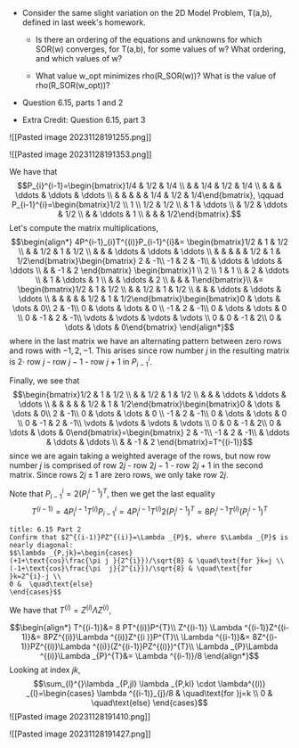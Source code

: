 - Consider the same slight variation on the 2D Model Problem, T(a,b), defined in last week's homework.
    
    - Is there an ordering of the equations and unknowns for which SOR(w) converges, for T(a,b), for some values of w? What ordering, and which values of w?




    - What value w_opt minimizes rho(R_SOR(w))? What is the value of rho(R_SOR(w_opt))?
    
- Question 6.15, parts 1 and 2
- Extra Credit: Question 6.15, part 3

![[Pasted image 20231128191255.png]]

![[Pasted image 20231128191353.png]]

We have that
$$P_{i}^{i-1}=\begin{bmatrix}1/4 & 1/2 & 1/4 \\   &     & 1/4 & 1/2  & 1/4 \\  &   & & \ddots  & \ddots  & \ddots  \\  &    &   &   & & 1/4 & 1/2 & 1/4\end{bmatrix}, \qquad P_{i-1}^{i}=\begin{bmatrix}1/2 \\ 1 \\ 1/2  & 1/2 \\  & 1 & \ddots  \\  & 1/2 & \ddots  & 1/2 \\  &   & \ddots  & 1 \\  &   &   &  1/2\end{bmatrix}.$$
Let's compute the matrix multiplications,
$$\begin{align*}
4P^{i-1}_{i}T^{(i)}P_{i-1}^{i}&= \begin{bmatrix}1/2 & 1 & 1/2 \\   &     & 1/2 & 1  & 1/2 \\  &   & & \ddots  & \ddots  & \ddots  \\  &    &   &   & & 1/2 & 1 & 1/2\end{bmatrix}\begin{bmatrix} 2 & -1\\
-1 & 2 & -1\\
 & \ddots  & \ddots  & \ddots \\
 &   &   -1 & 2 \end{bmatrix} \begin{bmatrix}1 \\ 2 \\ 1  & 1 \\  & 2 & \ddots  \\  & 1 & \ddots  & 1 \\  &   & \ddots  & 2 \\  &   &   &  1\end{bmatrix}\\
&= \begin{bmatrix}1/2 & 1 & 1/2 \\   &     & 1/2 & 1  & 1/2 \\  &   & & \ddots  & \ddots  & \ddots  \\  &    &   &   & & 1/2 & 1 & 1/2\end{bmatrix}\begin{bmatrix}0 & \dots  & \dots  & 0\\
2 & -1\\
0 & \dots & \dots  & 0 \\
-1 & 2 & -1\\
0 & \dots & \dots  & 0 \\
0 & -1 & 2 & -1\\
\vdots  & \vdots  & \vdots  & \vdots \\
0 & 0 & -1 & 2\\
0 & \dots  & \dots  & 0\end{bmatrix}
\end{align*}$$
where in the last matrix we have an alternating pattern between zero rows and rows with $-1,2,-1$. This arises since row number $j$ in the resulting matrix is $2 \cdot$ row $j$ - row $j-1$ - row $j+1$ in $P_{i-1}^{i}$.

Finally, we see that 
$$\begin{bmatrix}1/2 & 1 & 1/2 \\   &     & 1/2 & 1  & 1/2 \\  &   & & \ddots  & \ddots  & \ddots  \\  &    &   &   & & 1/2 & 1 & 1/2\end{bmatrix}\begin{bmatrix}0 & \dots  & \dots  & 0\\
2 & -1\\
0 & \dots & \dots  & 0 \\
-1 & 2 & -1\\
0 & \dots & \dots  & 0 \\
0 & -1 & 2 & -1\\
\vdots  & \vdots  & \vdots  & \vdots \\
0 & 0 & -1 & 2\\
0 & \dots  & \dots  & 0\end{bmatrix}=\begin{bmatrix} 2 & -1\\
-1 & 2 & -1\\
 & \ddots  & \ddots  & \ddots \\
 &   &   -1 & 2 \end{bmatrix}=T^{(i-1)}$$
 since we are again taking a weighted average of the rows, but now row number $j$ is comprised of row $2j$ - row $2j-1$ - row $2j+1$ in the second matrix. Since rows $2j\pm1$ are zero rows, we only take row $2j$.

Note that $P_{i-1}^{i}=2(P_{i}^{i-1})^{T}$, then we get the last equality
$$T^{(i-1)}=4P^{i-1}_{i}T^{(i)}P_{i-1}^{i}=4P^{i-1}_{i}T^{(i)}2(P_{i}^{i-1})^{T}=8P^{i-1}_{i}T^{(i)}(P_{i}^{i-1})^{T}$$

```ad-question
title: 6.15 Part 2
Confirm that $Z^{(i-1)}PZ^{(i)}=\Lambda _{P}$, where $\Lambda _{P}$ is nearly diagonal:
$$\lambda _{P,jk}=\begin{cases}
(+1+\text{cos}\frac{\pi j }{2^{i}})/\sqrt{8} & \quad\text{for }k=j \\
(-1+\text{cos}\frac{\pi  j}{2^{i}})/\sqrt{8} & \quad\text{for }k=2^{i}-j \\
0 &  \quad\text{else}
\end{cases}$$

```
We have that $T^{(i)}=Z^{(i)}\Lambda Z^{(i)}$,

$$\begin{align*}
T^{(i-1)}&= 8 PT^{(i)}P^{T}\\
Z^{(i-1)} \Lambda ^{(i-1)}Z^{(i-1)}&= 8PZ^{(i)}\Lambda ^{(i)}Z^{(i )}P^{T}\\
\Lambda ^{(i-1)}&= 8Z^{(i-1)}PZ^{(i)}\Lambda ^{(i)}(Z^{(i-1)}PZ^{(i)})^{T}\\
\Lambda _{P}\Lambda ^{(i)}\Lambda _{P}^{T}&= \Lambda ^{(i-1)}/8
\end{align*}$$
Looking at index $jk$,
$$\sum_{l}^{}\lambda _{P,jl} \lambda _{P,kl} \cdot \lambda^{(i)} _{l}=\begin{cases}
\lambda ^{(i-1)}_{j}/8 & \quad\text{for }j=k \\
0 & \quad\text{else}
\end{cases}$$
![[Pasted image 20231128191410.png]]

![[Pasted image 20231128191427.png]]
